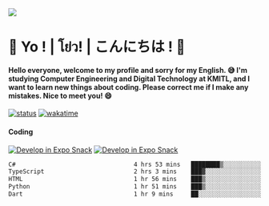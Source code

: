<a href="#">
  <img src="https://user-images.githubusercontent.com/53619535/207896410-fee92aa4-65f2-4b27-91d3-86f8424178d3.gif" />
</a>

# 👋 Yo ! | โย่ว! | こんにちは ! 👋

<h4>Hello everyone, welcome to my profile and sorry for my English. 😅
I'm studying Computer Engineering and Digital Technology at KMITL, and I want to learn new things about coding. Please correct me if I make any mistakes. Nice to meet you! 😄</h4>

[![status](https://img.shields.io/badge/Freelance-Unavailable-red)](https://whyzotee.vercel.app)
[![wakatime](https://wakatime.com/badge/user/3ff4daa0-dc37-4cca-9446-11cce239b396.svg)](https://wakatime.com/@3ff4daa0-dc37-4cca-9446-11cce239b396)

#### Coding
[![Develop in Expo Snack](https://img.shields.io/badge/Flutter-119EFF.svg?style=for-the-badge&logo=flutter&labelColor=FFF&logoColor=119EFF)](https://flutter.dev/)
[![Develop in Expo Snack](https://img.shields.io/badge/Expo-000.svg?style=for-the-badge&logo=EXPO&labelColor=FFF&logoColor=000)](https://expo.dev/)

<!--START_SECTION:waka-->

```txt
C#                                 4 hrs 53 mins   ████████▒░░░░░░░░░░░░░░░░   33.46 %
TypeScript                         2 hrs 3 mins    ███▓░░░░░░░░░░░░░░░░░░░░░   14.05 %
HTML                               1 hr 56 mins    ███▒░░░░░░░░░░░░░░░░░░░░░   13.29 %
Python                             1 hr 51 mins    ███▒░░░░░░░░░░░░░░░░░░░░░   12.72 %
Dart                               1 hr 9 mins     ██░░░░░░░░░░░░░░░░░░░░░░░   07.89 %
```

<!--END_SECTION:waka-->

